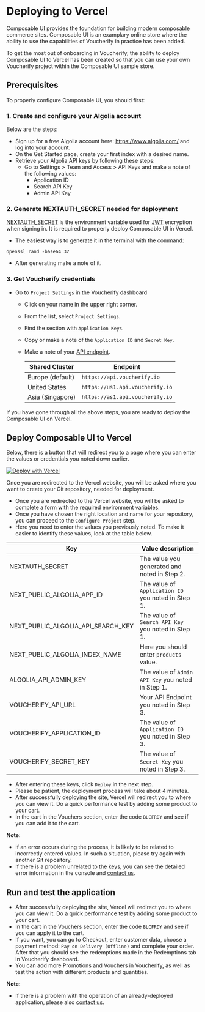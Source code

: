 # Deploying to Vercel

Composable UI provides the foundation for building modern composable commerce sites. 
Composable UI is an examplary online store where the ability to use the capabilities of Voucherify in practice has been added.

To get the most out of onboarding in Voucherify, the ability to deploy Composable UI to Vercel has been created so that you can use your own Voucherify project within the Composable UI sample store.

## Prerequisites

To properly configure Composable UI, you should first:

### 1. Create and configure your Algolia account
Below are the steps:
- Sign up for a free Algolia account here: https://www.algolia.com/ and log into your account.
- On the Get Started page, create your first index with a desired name.
- Retrieve your Algolia API keys by following these steps:
  - Go to Settings > Team and Access > API Keys and make a note of the following values:
      - Application ID
      - Search API Key
      - Admin API Key

### 2. Generate NEXTAUTH_SECRET needed for deployment

[NEXTAUTH_SECRET](https://next-auth.js.org/configuration/options) is the environment variable used for [JWT](https://jwt.io/introduction) encryption when signing in.
It is required to properly deploy Composable UI in Vercel.
- The easiest way is to generate it in the terminal with the command:
```
openssl rand -base64 32
```

- After generating make a note of it.

### 3. Get Voucherify credentials

- Go to `Project Settings` in the Voucherify dashboard
  - Click on your name in the upper right corner.
  - From the list, select `Project Settings`.
  - Find the section with `Application Keys`.
  - Copy or make a note of the `Application ID` and `Secret Key`.
  - Make a note of your [API endpoint](https://docs.voucherify.io/docs/api-endpoints).

    | Shared Cluster   | Endpoint                        |
    |------------------|---------------------------------|
    | Europe (default) | `https://api.voucherify.io`     |
    | United States    | `https://us1.api.voucherify.io` |
    | Asia (Singapore) | `https://as1.api.voucherify.io` |

If you have gone through all the above steps, you are ready to deploy the Composable UI on Vercel.

## Deploy Composable UI to Vercel
Below, there is a button that will redirect you to a page where you can enter the values or credentials you noted down earlier.

[![Deploy with Vercel](https://vercel.com/button)](https://vercel.com/new/clone?repository-url=https%3A%2F%2Fgithub.com%2Fvoucherifyio%2Fcomposable-ui-onboarding&root-directory=composable-ui&project-name=composable-ui&repository-name=composable-ui&demo-title=Composable%20UI&demo-description=Open%20Source%20React%20Storefront%20for%20Composable%20Commerce&demo-url=https%3A%2F%2Fstorefront.composable.com%2F&demo-image=https%3A%2F%2Fstorefront.composable.com%2Fimg%2Fdemo_image.png&env=NEXTAUTH_SECRET&envLink=https%3A%2F%2Fnext-auth.js.org%2Fconfiguration%2Foptions%23nextauth_secret&env=NEXT_PUBLIC_ALGOLIA_APP_ID&env=NEXT_PUBLIC_ALGOLIA_API_SEARCH_KEY&env=NEXT_PUBLIC_ALGOLIA_INDEX_NAME&env=ALGOLIA_API_ADMIN_KEY&env=VOUCHERIFY_API_URL&env=VOUCHERIFY_APPLICATION_ID&env=VOUCHERIFY_SECRET_KEY)

Once you are redirected to the Vercel website, you will be asked where you want to create your Git repository, needed for deployment.
- Once you are redirected to the Vercel website, you will be asked to complete a form with the required environment variables.
- Once you have chosen the right location and name for your repository, you can proceed to the `Configure Project` step.
- Here you need to enter the values you previously noted. To make it easier to identify these values, look at the table below.

| Key                                | Value description                                  |
|------------------------------------|----------------------------------------------------|
| NEXTAUTH_SECRET                    | The value you generated and noted in Step 2.       |
| NEXT_PUBLIC_ALGOLIA_APP_ID         | The value of `Application ID` you noted in Step 1. |
| NEXT_PUBLIC_ALGOLIA_API_SEARCH_KEY | The value of `Search API Key` you noted in Step 1. |
| NEXT_PUBLIC_ALGOLIA_INDEX_NAME     | Here you should enter `products` value.            |
| ALGOLIA_API_ADMIN_KEY              | The value of `Admin API Key` you noted in Step 1.  |
| VOUCHERIFY_API_URL                 | Your API Endpoint you noted in Step 3.             |
| VOUCHERIFY_APPLICATION_ID          | The value of `Application ID` you noted in Step 3. |
| VOUCHERIFY_SECRET_KEY              | The value of `Secret Key` you noted in Step 3.     |

- After entering these keys, click `Deploy` in the next step.
- Please be patient, the deployment process will take about 4 minutes.
- After successfully deploying the site, Vercel will redirect you to where you can view it.
  Do a quick performance test by adding some product to your cart. 
- In the cart in the Vouchers section, enter the code `BLCFRDY` and see if you can add it to the cart.

**Note:** 
- If an error occurs during the process, it is likely to be related to incorrectly entered values. In such a situation, please try again with another Git repository.
- If there is a problem unrelated to the keys, you can see the detailed error information in the console and [contact us](https://www.voucherify.io/contact-support). 

## Run and test the application

- After successfully deploying the site, Vercel will redirect you to where you can view it.
  Do a quick performance test by adding some product to your cart.
- In the cart in the Vouchers section, enter the code `BLCFRDY` and see if you can apply it to the cart.
- If you want, you can go to Checkout, enter customer data, choose a payment method: `Pay on Delivery (Offline)` and complete your order. After that you should see the redemptions made in the Redemptions tab in Voucherify dashboard.
- You can add more Promotions and Vouchers in Voucherify, as well as test the action with different products and quantities.

**Note:**
- If there is a problem with the operation of an already-deployed application, please also [contact us](https://www.voucherify.io/contact-support).